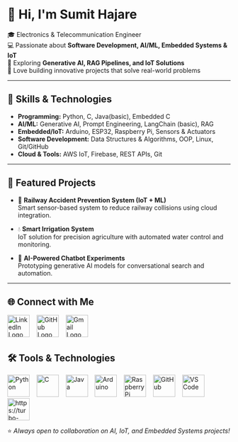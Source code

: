 # 👋 Hi, I'm Sumit Hajare  

🎓 Electronics & Telecommunication Engineer  
💻 Passionate about **Software Development, AI/ML, Embedded Systems & IoT**  
🌱 Exploring **Generative AI, RAG Pipelines, and IoT Solutions**  
🚀 Love building innovative projects that solve real-world problems  

---

## 🔧 Skills & Technologies  
- **Programming:** Python, C, Java(basic), Embedded C
- **AI/ML:** Generative AI, Prompt Engineering, LangChain (basic), RAG  
- **Embedded/IoT:** Arduino, ESP32, Raspberry Pi, Sensors & Actuators  
- **Software Development:** Data Structures & Algorithms, OOP, Linux, Git/GitHub  
- **Cloud & Tools:** AWS IoT, Firebase, REST APIs, Git  

---

## 📌 Featured Projects  
- 🚉 **Railway Accident Prevention System (IoT + ML)**  
   Smart sensor-based system to reduce railway collisions using cloud integration.  

- 💧 **Smart Irrigation System**  
   IoT solution for precision agriculture with automated water control and monitoring.  

- 🤖 **AI-Powered Chatbot Experiments**  
   Prototyping generative AI models for conversational search and automation.  

---

## 🌐 Connect with Me  


<p align="left">
  <!-- LinkedIn -->
  <a href="https://www.linkedin.com/in/sumit-hajare-3b562132b" style="text-decoration:none; border:none; outline:none;">
    <img src="https://cdn.jsdelivr.net/gh/devicons/devicon/icons/linkedin/linkedin-original.svg" width="50" height="50" alt="LinkedIn Logo"/></a>
  &nbsp;&nbsp;

  <!-- GitHub -->
  <a href="https://github.com/sumithajare11" style="text-decoration:none; border:none; outline:none;">
    <img src="https://cdn.jsdelivr.net/gh/devicons/devicon/icons/github/github-original.svg" width="50" height="50" alt="GitHub Logo"/></a>
  &nbsp;&nbsp;

  <!-- Gmail -->
  <a href="mailto:sumithajare2003@gmail.com" style="text-decoration:none; border:none; outline:none;">
    <img src="https://cdn-icons-png.flaticon.com/512/5968/5968534.png" width="50" height="50" alt="Gmail Logo"/></a>
</p>







 ## 🛠️ Tools & Technologies


<p align="left">
  <!-- Python -->
  <a href="https://www.python.org/" target="_blank">
    <img src="https://cdn.jsdelivr.net/gh/devicons/devicon/icons/python/python-original.svg" width="50" height="50" alt="Python"/></a>
  &nbsp;&nbsp;

  <!-- C Language -->
  <a href="https://devdocs.io/c/" target="_blank">
    <img src="https://cdn.jsdelivr.net/gh/devicons/devicon/icons/c/c-original.svg" width="50" height="50" alt="C"/></a>
  &nbsp;&nbsp;

  <!-- Java -->
  <a href="https://www.java.com/" target="_blank">
    <img src="https://cdn.jsdelivr.net/gh/devicons/devicon/icons/java/java-original.svg" width="50" height="50" alt="Java"/></a>
  &nbsp;&nbsp;

  <!-- Arduino -->
  <a href="https://www.arduino.cc/" target="_blank">
    <img src="https://cdn.jsdelivr.net/gh/devicons/devicon/icons/arduino/arduino-original.svg" width="50" height="50" alt="Arduino"/></a>
  &nbsp;&nbsp;

  <!-- Raspberry Pi -->
  <a href="https://www.raspberrypi.org/" target="_blank">
    <img src="https://cdn.jsdelivr.net/gh/devicons/devicon/icons/raspberrypi/raspberrypi-original.svg" width="50" height="50" alt="Raspberry Pi"/></a>
  &nbsp;&nbsp;

  <!-- GitHub -->
  <a href="https://github.com/" target="_blank">
    <img src="https://cdn.jsdelivr.net/gh/devicons/devicon/icons/github/github-original.svg" width="50" height="50" alt="GitHub"/></a>
  &nbsp;&nbsp;

  <!-- VS Code -->
  <a href="https://code.visualstudio.com/" target="_blank">
    <img src="https://cdn.jsdelivr.net/gh/devicons/devicon/icons/vscode/vscode-original.svg" width="50" height="50" alt="VS Code"/></a>
  &nbsp;&nbsp;

  <!-- Turbo C++ -->
  <a href="https://turboc.codes/" target="_blank">
    <img src="https://img.icons8.com/?size=512&id=40670&format=png" width="50" height="50" alt="https://turbo-c.net/online-c-compiler/"/></a>
</p>







⭐ *Always open to collaboration on AI, IoT, and Embedded Systems projects!*  


